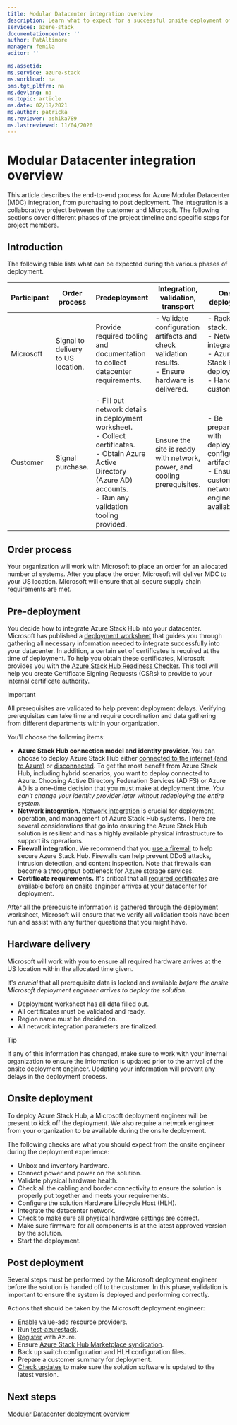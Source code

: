 ```yaml
---
title: Modular Datacenter integration overview
description: Learn what to expect for a successful onsite deployment of Azure Modular Datacenter (MDC), from planning to post deployment.
services: azure-stack
documentationcenter: ''
author: PatAltimore
manager: femila
editor: ''

ms.assetid: 
ms.service: azure-stack
ms.workload: na
pms.tgt_pltfrm: na
ms.devlang: na
ms.topic: article
ms.date: 02/18/2021
ms.author: patricka
ms.reviewer: ashika789
ms.lastreviewed: 11/04/2020
---
```

 

# Modular Datacenter integration overview

This article describes the end-to-end process for Azure Modular Datacenter (MDC) integration, from purchasing to post deployment. The integration is a collaborative project between the customer and Microsoft. The following sections cover different phases of the project timeline and specific steps for project members.

## Introduction

The following table lists what can be expected during the various phases of deployment.

| Participant |Order process |Predeployment |Integration, validation, transport |Onsite deployment |Post deployment |
|---|---------------|---------------|-----------------------------------|--------------------|----------------|
|Microsoft | Signal to delivery to US location. |Provide required tooling and documentation to collect datacenter requirements. |- Validate configuration artifacts and check validation results.<br>- Ensure hardware is delivered. |- Rack and stack.<br>- Network integration.<br>- Azure Stack Hub deployment.<br>- Hand off to customer. |Registration and Azure Stack Hub Marketplace syndication.|
|Customer |Signal purchase. |- Fill out network details in deployment worksheet.<br>- Collect certificates.<br>- Obtain Azure Active Directory (Azure AD) accounts.<br>- Run any validation tooling provided. |Ensure the site is ready with network, power, and cooling prerequisites. |- Be prepared with deployment configuration artifacts.<br>- Ensure customer's network engineer is available. |     |

## Order process

Your organization will work with Microsoft to place an order for an allocated number of systems. After you place the order, Microsoft will deliver MDC to your US location. Microsoft will ensure that all secure supply chain requirements are met.

## Pre-deployment

You decide how to integrate Azure Stack Hub into your datacenter. Microsoft has published a [deployment worksheet](../operator/azure-stack-deployment-worksheet.md) that guides you through gathering all necessary information needed to integrate successfully into your datacenter. In addition, a certain set of certificates is required at the time of deployment. To help you obtain these certificates, Microsoft provides you with the [Azure Stack Hub Readiness Checker](../operator/azure-stack-validation-report.md). This tool will help you create Certificate Signing Requests (CSRs) to provide to your internal certificate authority.

>[!Important]
>All prerequisites are validated to help prevent deployment delays. Verifying prerequisites can take time and require coordination and data gathering from different departments within your organization.

You'll choose the following items:

- **Azure Stack Hub connection model and identity provider.** You can choose to deploy Azure Stack Hub either [connected to the internet (and to Azure)](../operator/azure-stack-connected-deployment.md) or [disconnected](../operator/azure-stack-disconnected-deployment.md). To get the most benefit from Azure Stack Hub, including hybrid scenarios, you want to deploy connected to Azure. Choosing Active Directory Federation Services (AD FS) or Azure AD is a one-time decision that you must make at deployment time. *You can't change your identity provider later without redeploying the entire system.*
- **Network integration.** [Network integration](../operator/azure-stack-network.md) is crucial for deployment, operation, and management of Azure Stack Hub systems. There are several considerations that go into ensuring the Azure Stack Hub solution is resilient and has a highly available physical infrastructure to support its operations.
- **Firewall integration.** We recommend that you [use a firewall](../operator/azure-stack-firewall.md) to help secure Azure Stack Hub. Firewalls can help prevent DDoS attacks, intrusion detection, and content inspection. Note that firewalls can become a throughput bottleneck for Azure storage services.
- **Certificate requirements.** It's critical that all [required certificates](../operator/azure-stack-pki-certs.md) are available before an onsite engineer arrives at your datacenter for deployment.

After all the prerequisite information is gathered through the deployment worksheet, Microsoft will ensure that we verify all validation tools have been run and assist with any further questions that you might have.

## Hardware delivery

Microsoft will work with you to ensure all required hardware arrives at the US location within the allocated time given.

It's *crucial* that all prerequisite data is locked and available *before the onsite Microsoft deployment engineer arrives to deploy the solution.*

- Deployment worksheet has all data filled out.
- All certificates must be validated and ready.
- Region name must be decided on.
- All network integration parameters are finalized.

>[!Tip]
>If any of this information has changed, make sure to work with your internal organization to ensure the information is updated prior to the arrival of the onsite deployment engineer. Updating your information will prevent any delays in the deployment process.
## Onsite deployment

To deploy Azure Stack Hub, a Microsoft deployment engineer will be present to kick off the deployment. We also require a network engineer from your organization to be available during the onsite deployment.

The following checks are what you should expect from the onsite engineer during the deployment experience:

- Unbox and inventory hardware.
- Connect power and power on the solution.
- Validate physical hardware health.
- Check all the cabling and border connectivity to ensure the solution is properly put together and meets your requirements.
- Configure the solution Hardware Lifecycle Host (HLH).
- Integrate the datacenter network.
- Check to make sure all physical hardware settings are correct.
- Make sure firmware for all components is at the latest approved version by the solution.
- Start the deployment.

## Post deployment

Several steps must be performed by the Microsoft deployment engineer before the solution is handed off to the customer. In this phase, validation is important to ensure the system is deployed and performing correctly.

Actions that should be taken by the Microsoft deployment engineer:

- Enable value-add resource providers.
- Run [test-azurestack](../operator/azure-stack-diagnostic-test.md).
- [Register](../operator/azure-stack-registration-role.md) with Azure.
- Ensure [Azure Stack Hub Marketplace syndication](../operator/azure-stack-marketplace.md).
- Back up switch configuration and HLH configuration files.
- Prepare a customer summary for deployment.
- [Check updates](../operator/azure-stack-updates.md) to make sure the solution software is updated to the latest version.

## Next steps

[Modular Datacenter deployment overview](deployment-overview.md)

